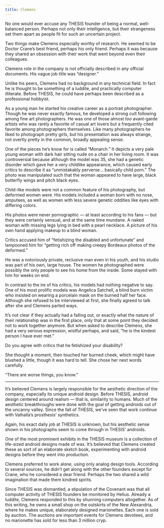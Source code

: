 ```yaml
---
title: Clemens
---
```


No one would ever accuse any THESIS founder of being a normal, well-balanced person. Perhaps not only their intelligence, but their strangeness set them apart as people fit for such an uncertain project.

Two things make Clemens especially worthy of research. He seemed to be Doctor Crane’s best friend, perhaps his only friend. Perhaps it was because they shared an obsession with their work that went beyond even their colleagues. 

Clemens role in the company is not officially described in any official documents. His vague job title was “designer.”

Unlike his peers, Clemens had no background in any technical field. In fact he is thought to be something of a luddite, and practically computer illiterate. Before THESIS, he could have perhaps been described as a professional hobbyist. 

As a young man he started his creative career as a portrait photographer. Though he was never exactly famous, he developed a strong cult following among fine art photographers. He was one of those almost *too* avant-garde artists who was rarely a favorite of casual art lovers but a frequently cited favorite among photographers themselves. Like many photographers he liked to photograph pretty girls, but his presentation was always strange, not overtly pretty in the common, broadly appealing sense. 

One of the pieces he’s know for is called “Monarch.” It depicts a very pale young woman with dark hair sitting nude on a chair in her living room. It was controversial because although the model was 35, she had a genetic disorder which gave her a very childlike appearance, which caused early critics to describe it as “unmistakably perverse… basically child porn.” The photo was manipulated such that the woman appeared to have large, black butterfly wings and pitch black eyes. 

Child-like models were not a common feature of his photography, but deformed women were. His models included a woman born with no nose, amputees, as well as women with less severe genetic oddities like eyes with differing colors.

His photos were never pornographic — at least according to his fans — but they were certainly sensual, and at the same time mundane. A naked woman with missing legs lying in bed with a pearl necklace. A picture of his own hand applying makeup to a blind woman.

Critics accused him of “fetishizing the disabled and unfortunate” and lampooned him for “getting rich off making creepy Bordeaux photos of the deformed.”

He was a notoriously private, reclusive man even in his youth, and his studio was part of his own, large house. The women he photographed were possibly the only people to see his home from the inside. Some stayed with him for weeks on end.

In contrast to the ire of his critics, his models had nothing negative to say. One of his most prolific models was Angelica Satchell, a blind burn victim who insisted on wearing a porcelain mask on the burned half her face. Although she refused to be interviewed at first, she finally agreed to talk after she and Clemens parted ways. 

It’s not clear if they actually had a falling out, or exactly what the nature of their relationship was in the first place, only that at some point they decided not to work together anymore. But when asked to describe Clemens, she had a very serious expression, wistful perhaps, and said, “he is the kindest person I have ever met.”

Do you agree with critics that he fetishized your disability?

She thought a moment, then touched her burned cheek, which might have blushed a little, though it was hard to tell. She chose her next words carefully.

“There are worse things, you know.”

---

It’s believed Clemens is largely responsible for the aesthetic direction of the company, especially its unique android design. Before THESIS, android design centered around realism — that is, similarity to humans. Much of the aesthetic breakthroughs were done with the goal of getting androids out of the uncanny valley. Since the fall of THESIS, we’ve seen that work continue with Valhalla’s prosthesis’ synthetics.

Again, his exact daily job at THESIS is unknown, but his aesthetic sense shown in his photographs seem to come through in THESIS’ androids. 

One of the most prominent exhibits in the THESIS museum is a collection of life-sized android designs made of wax. It’s believed that Clemens created these as sort of an elaborate sketch book, experimenting with android designs before they went into production.

Clemens preferred to work alone, using only analog design tools.   According to several sources, he didn’t get along with the other founders except for Crane, who he considered a dear friend. Perhaps the two shared a wild imagination that made them kindred spirits.

Since THESIS was dismantled, a stipulation of the Covenant was that all computer activity of THESIS founders be monitored by Helius. Already a luddite, Clemens responded to this by shunning computers altogether. As of this writing, he owns a small shop on the outskirts of the New Alexandria, where he makes unique, elaborately designed marionettes. Each one is sold by auction. The auctions are important events for Clemens devotees, and no marionette has sold for less than 3 million cryp.